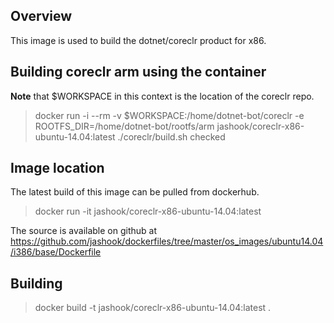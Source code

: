 ## Overview

This image is used to build the dotnet/coreclr product for x86.

## Building coreclr arm using the container

**Note** that $WORKSPACE in this context is the location of the coreclr repo.

>docker run -i --rm -v $WORKSPACE:/home/dotnet-bot/coreclr -e ROOTFS_DIR=/home/dotnet-bot/rootfs/arm jashook/coreclr-x86-ubuntu-14.04:latest ./coreclr/build.sh checked

## Image location

The latest build of this image can be pulled from dockerhub.

>docker run -it jashook/coreclr-x86-ubuntu-14.04:latest

The source is available on github at https://github.com/jashook/dockerfiles/tree/master/os_images/ubuntu14.04/i386/base/Dockerfile

## Building

>docker build -t jashook/coreclr-x86-ubuntu-14.04:latest .
